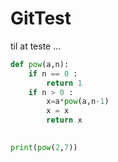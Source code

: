 # GitTest
til at teste ...
```python
def pow(a,n):
    if n == 0 :
        return 1
    if n > 0 :
        x=a*pow(a,n-1)
        x = x
        return x
    

print(pow(2,7))
```
